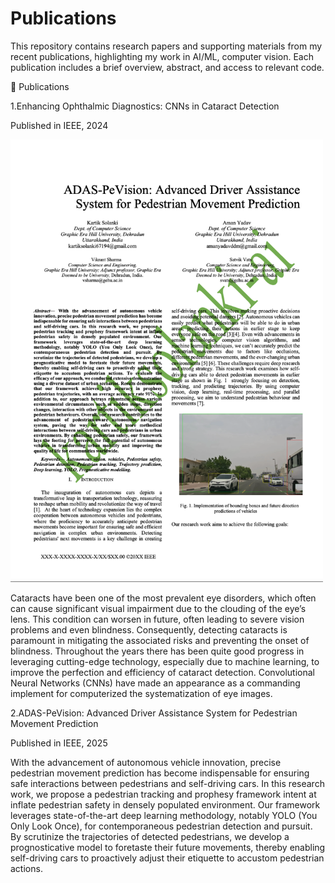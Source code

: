 # Publications

This repository contains research papers and supporting materials from my recent publications, highlighting my work in AI/ML, computer vision.
Each publication includes a brief overview, abstract, and access to relevant code.

📝 Publications

1.Enhancing Ophthalmic Diagnostics: CNNs in Cataract Detection

Published in IEEE, 2024

<img src="Paper2-1.png" alt="Eye-Cataract Demo" width="500">

Cataracts have been one of the most prevalent eye 
disorders, which often can cause significant visual impairment 
due to the clouding of the eye’s lens. This condition can worsen 
in future, often leading to severe vision problems and even 
blindness. Consequently, detecting cataracts is paramount in 
mitigating the associated risks and preventing the onset of 
blindness. Throughout the years there has been quite good 
progress in leveraging cutting-edge technology, especially due to 
machine learning, to improve the perfection and efficiency of
cataract detection. Convolutional Neural Networks (CNNs) 
have made an appearance as a commanding implement for 
computerized the systematization of eye images.

2.ADAS-PeVision: Advanced Driver Assistance System for Pedestrian Movement Prediction

Published in IEEE, 2025

With the advancement of autonomous vehicle
innovation, precise pedestrian movement prediction has become
indispensable for ensuring safe interactions between pedestrians
and self-driving cars. In this research work, we propose a
pedestrian tracking and prophesy framework intent at inflate
pedestrian safety in densely populated environment. Our
framework leverages state-of-the-art deep learning
methodology, notably YOLO (You Only Look Once), for
contemporaneous pedestrian detection and pursuit. By
scrutinize the trajectories of detected pedestrians, we develop a
prognosticative model to foretaste their future movements,
thereby enabling self-driving cars to proactively adjust their
etiquette to accustom pedestrian actions. 
